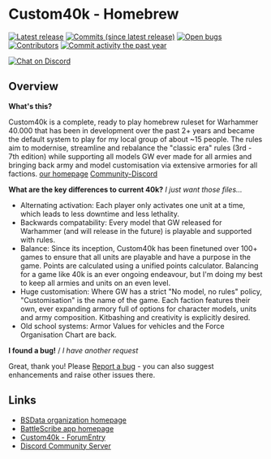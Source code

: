 Custom40k - Homebrew
==================

[![Latest release](https://img.shields.io/github/release/BSData/TemplateDataRepo.svg?style=flat-square)](https://github.com/BSData/TemplateDataRepo/releases/latest)
[![Commits (since latest release)](https://img.shields.io/github/commits-since/BSData/TemplateDataRepo/latest.svg?style=flat-square)](https://github.com/BSData/TemplateDataRepo/releases)
[![Open bugs](https://img.shields.io/github/issues/BSData/TemplateDataRepo/bug.svg?style=flat-square&label=bugs)](https://github.com/BSData/TemplateDataRepo/issues?q=is%3Aissue+is%3Aopen+label%3Abug)
[![Contributors](https://img.shields.io/github/contributors/BSData/TemplateDataRepo.svg?style=flat-square)](https://github.com/BSData/TemplateDataRepo/graphs/contributors)
[![Commit activity the past year](https://img.shields.io/github/commit-activity/y/BSData/TemplateDataRepo.svg?style=flat-square)](https://github.com/BSData/TemplateDataRepo/pulse/monthly)

[![Chat on Discord](https://img.shields.io/discord/558412685981777922.svg?logo=discord&style=popout-square)]([https://www.bsdata.net/discord](https://discord.gg/wnGAB3TYAY))

## Overview ##

__What's this?__

Custom40k is a complete, ready to play homebrew ruleset for Warhammer 40.000 that has been in development over the past 2+ years and became the default system to play for my local group of about ~15 people. The rules aim to modernise, streamline and rebalance the "classic era" rules (3rd - 7th edition) while supporting all models GW ever made for all armies and bringing back army and model customisation via extensive armories for all factions. [our homepage](https://katago-ev.de/custom-40k) [Community-Discord](https://discord.gg/wnGAB3TYAY)

__What are the key differences to current 40k?__ _I just want those files..._

- Alternating activation: Each player only activates one unit at a time, which leads to less downtime and less lethality.
- Backwards compatability: Every model that GW released for Warhammer (and will release in the future) is playable and supported with rules.
- Balance: Since its inception, Custom40k has been finetuned over 100+ games to ensure that all units are playable and have a purpose in the game. Points are calculated using a unified points calculator. Balancing for a game like 40k is an ever ongoing endeavour, but I'm doing my best to keep all armies and units on an even level.
- Huge customisation: Where GW has a strict "No model, no rules" policy, "Customisation" is the name of the game. Each faction features their own, ever expanding armory full of options for character models, units and army composition. Kitbashing and creativity is explicitly desired.
- Old school systems: Armor Values for vehicles and the Force Organisation Chart are back.

__I found a bug!__ / *I have another request*

Great, thank you! Please [Report a bug][bug report] - you can also suggest enhancements and raise other issues there.

## Links ##

* [BSData organization homepage][BSData.net]
* [BattleScribe app homepage](https://www.battlescribe.net/)
* [Custom40k - ForumEntry](https://bolterandchainsword.com/topic/383354-custom40k-homebrew-with-alternate-activation-huge-customisation-support-for-all-models/)
* [Discord Community Server](https://discord.gg/wnGAB3TYAY)

[BSData.net]: https://www.bsdata.net/
[bug report]: https://github.com/BSData/TemplateDataRepo/issues/new/choose
